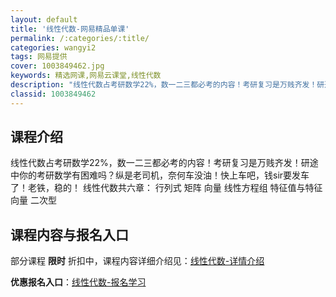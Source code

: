 ```yaml
---
layout: default
title: '线性代数-网易精品单课'
permalink: /:categories/:title/
categories: wangyi2
tags: 网易提供
cover: 1003849462.jpg
keywords: 精选网课,网易云课堂,线性代数
description: "线性代数占考研数学22%，数一二三都必考的内容！考研复习是万贱齐发！研途中你的考研数学有困难吗？纵是老司机，奈何车没油！快上车吧，钱sir要发车了！老铁，稳的！线性代数共六章：行列式矩阵向量"
classid: 1003849462
---
```


## 课程介绍

线性代数占考研数学22%，数一二三都必考的内容！考研复习是万贱齐发！研途中你的考研数学有困难吗？纵是老司机，奈何车没油！快上车吧，钱sir要发车了！老铁，稳的！
线性代数共六章：
行列式
矩阵
向量
线性方程组
特征值与特征向量
二次型

## 课程内容与报名入口

部分课程 **限时** 折扣中，课程内容详细介绍见：[线性代数-详情介绍](https://study.163.com/course/introduction/1003849462.htm?share=1&shareId=1025206652&utm_campaign=share&utm_medium=iphoneShare&utm_source=&utm_u=1025206652)

**优惠报名入口**：[线性代数-报名学习](https://study.163.com/course/introduction/1003849462.htm?share=1&shareId=1025206652&utm_campaign=share&utm_medium=iphoneShare&utm_source=&utm_u=1025206652)

